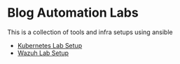 # Blog Automation Labs
This is a collection of tools and infra setups using ansible
* [Kubernetes Lab Setup](/kubernetes-lab-setup)
* [Wazuh Lab Setup](/wazuh-lab-setup)
